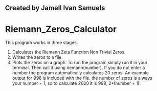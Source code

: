 ## Created by Jamell Ivan Samuels
# Riemann_Zeros_Calculator
This program works in three stages. 
1) Calculates the Riemann Zeta Function Non Trivial Zeros
2) Writes the zeros to a file. 
3) Plots the zeros on a graph. 
To run the program simply run it in your terminal. Then call it using riemann(number). 
If you do not enter a number the program automatically calculates 20 zeros. 
An example output for 998 is included with the file. 
the number of zeros is always your number + 1, so to calculate 2000 it is 998, 2*(number + 1). 
